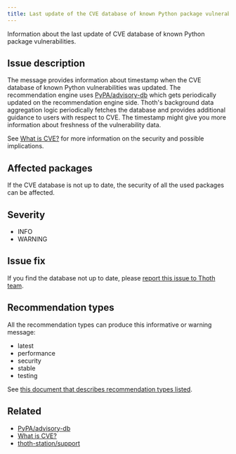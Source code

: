 ```yaml
---
title: Last update of the CVE database of known Python package vulnerabilities
---
```


Information about the last update of CVE database of known Python package
vulnerabilities.

## Issue description

The message provides information about timestamp when the CVE database of known
Python vulnerabilities was updated. The recommendation engine uses
[PyPA/advisory-db][1] which gets periodically updated on the recommendation
engine side. Thoth's background data aggregation logic periodically fetches
the database and provides additional guidance to users with respect to CVE.
The timestamp might give you more information about freshness of the
vulnerability data.

See [What is CVE?][2] for more information on the security and possible
implications.

## Affected packages

If the CVE database is not up to date, the security of all the used packages
can be affected.

## Severity

 * INFO
 * WARNING

## Issue fix

If you find the database not up to date, please [report this issue to Thoth
team][3].

## Recommendation types

All the recommendation types can produce this informative or warning message:

 * latest
 * performance
 * security
 * stable
 * testing

See [this document that describes recommendation types
listed](http://thoth-station.ninja/recommendation-types).

## Related

 * [PyPA/advisory-db][1]
 * [What is CVE?][2]
 * [thoth-station/support][3]

[1]: https://github.com/pypa/advisory-db
[2]: https://www.redhat.com/en/topics/security/what-is-cve
[3]: https://github.com/thoth-station/support
